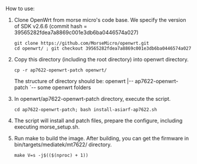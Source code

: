 How to use:

1. Clone OpenWrt from morse micro's code base. We specify the version of SDK v2.6.6
   (commit hash = 39565282fdea7a8869c001e3db6ba0446574a027)

	```
	git clone https://github.com/MorseMicro/openwrt.git
	cd openwrt/ ; git checkout 39565282fdea7a8869c001e3db6ba0446574a027
	```

2. Copy this directory (including the root directory) into openwrt directory.

	```
	cp -r ap7622-openwrt-patch openwrt/
	```

	The structure of directory should be:
	openwrt
	|-- ap7622-openwrt-patch
	`-- some openwrt folders

3. In openwrt/ap7622-openwrt-patch directory, execute the script.

	```
	cd ap7622-openwrt-patch; bash install-asiarf-ap7622.sh
	```

4. The script will install and patch files, prepare the configure,
   including executing morse_setup.sh.

5. Run make to build the image. After building, you can get the firmware
   in bin/targets/mediatek/mt7622/ directory.

	```
	make V=s -j$(($(nproc) + 1))
	```
